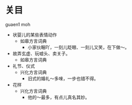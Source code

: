 # 关目
guaen1 moh
+ 状婴儿的某些表情动作
  * 如皋方言词典
    - 小家伙睏吖，一刻儿眨眼、一刻儿又笑，在下做～。
+ 故弄玄虚、玩嘘头、卖关子。
  * 如皋方言词典
+ 礼节、仪式
  * 兴化方言词典
    - 旧式的婚礼～多唻，一步也错不得。
+ 花样
  * 兴化方言词典
    - 他的～最多，有点儿真名其妙。
